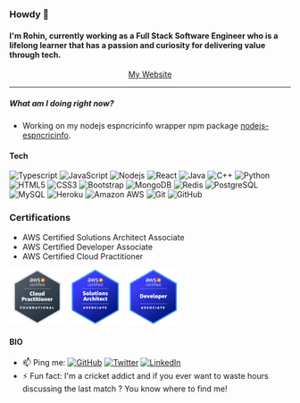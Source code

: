 ### Howdy 👋

#### I'm Rohin, currently working as a Full Stack Software Engineer who is a lifelong learner that has a passion and curiosity for delivering value through tech.

<p align="center">
	<a href="https://rohinchopra.com">My Website<a/>
</p>
<hr/>

##### What am I doing right now?
- Working on my nodejs espncricinfo wrapper npm package <a href="https://github.com/Rohin1212/nodejs-espncricinfo">nodejs-espncricinfo</a>.

#### Tech
![Typescript](https://img.shields.io/badge/-TypeScript-black?style=flat-square&logo=typescript)
![JavaScript](https://img.shields.io/badge/-JavaScript-black?style=flat-square&logo=javascript)
![Nodejs](https://img.shields.io/badge/-Nodejs-black?style=flat-square&logo=Node.js)
![React](https://img.shields.io/badge/-React-black?style=flat-square&logo=react)
![Java](https://img.shields.io/badge/-java-E34A86?style=flat-square&logo=java)
![C++](https://img.shields.io/badge/-C++-00599C?style=flat-square&logo=c)
![Python](https://img.shields.io/badge/-Python-black?style=flat-square&logo=Python)
![HTML5](https://img.shields.io/badge/-HTML5-E34F26?style=flat-square&logo=html5&logoColor=white)
![CSS3](https://img.shields.io/badge/-CSS3-1572B6?style=flat-square&logo=css3)
![Bootstrap](https://img.shields.io/badge/-Bootstrap-563D7C?style=flat-square&logo=bootstrap)
![MongoDB](https://img.shields.io/badge/-MongoDB-black?style=flat-square&logo=mongodb)
![Redis](https://img.shields.io/badge/-Redis-black?style=flat-square&logo=Redis)
![PostgreSQL](https://img.shields.io/badge/-PostgreSQL-336791?style=flat-square&logo=postgresql)
![MySQL](https://img.shields.io/badge/-MySQL-black?style=flat-square&logo=mysql)
![Heroku](https://img.shields.io/badge/-Heroku-430098?style=flat-square&logo=heroku)
![Amazon AWS](https://img.shields.io/badge/Amazon%20AWS-232F3E?style=flat-square&logo=amazon-aws)
![Git](https://img.shields.io/badge/-Git-black?style=flat-square&logo=git)
![GitHub](https://img.shields.io/badge/-GitHub-181717?style=flat-square&logo=github)

### Certifications
- AWS Certified Solutions Architect Associate
- AWS Certified Developer Associate
- AWS Certified Cloud Practitioner 
 <img src="https://github.com/Rohin1212/Rohin1212/blob/main/aws-certified-cloud-practitioner.png?raw=true" width="100" height="100">
 <img src="https://github.com/Rohin1212/Rohin1212/blob/main/aws-certified-solutions-architect-associate.png?raw=true" width="100" height="100">
 <img src="https://github.com/Rohin1212/Rohin1212/blob/main/aws-certified-developer-associate.png?raw=true" width="100" height="100">


#### BIO

- 📫 Ping me: <a href="https://github.com/Rohin1212">![GitHub](https://img.shields.io/badge/-GitHub-181717?style=flat-square&logo=github)</a>
  <a href="https://twitter.com/RohinChopra3">![Twitter](https://img.shields.io/badge/Twitter-1DA1F2?style=flat-square&logo=twitter&logoColor=white)</a>
  <a href="https://www.linkedin.com/in/rohin-chopra-2b38791a0/">![LinkedIn](https://img.shields.io/badge/LinkedIn-0077B5?style=flat-square&logo=linkedin&logoColor=white)</a>
- ⚡️ Fun fact: I'm a cricket addict and if you ever want to waste hours discussing the last match ? You know where to find me!

